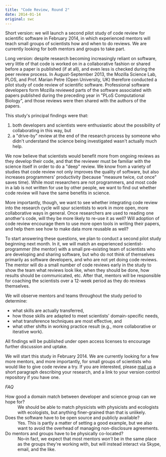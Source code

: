 ```yaml
---
title: "Code Review, Round 2"
date: 2014-01-14
original: swc
---
```

<p>
  Short version: we will launch a second pilot study of code review
  for scientific software in February 2014, in which experienced
  mentors will teach small groups of scientists how and when to do
  reviews.  We are currently looking for both mentors and groups to
  take part.
</p>
<p>
  Long version: despite research becoming increasingly reliant on
  software, very little of that code is worked on in a collaborative
  fashion or shared before a paper is published (if at all), and even
  less is checked during the peer review process.  In August-September
  2013, the Mozilla Science Lab, PLOS, and Prof. Marian Petre (Open
  University, UK) therefore conducted a
  pilot study
  of code review of scientific software.  Professional
  software developers form Mozilla reviewed parts of the software
  associated with papers published during the preceding year in "PLoS
  Computational Biology", and those reviews were then shared with the
  authors of the papers.
</p>
<p>
  This study's principal findings were that:
</p>
<ol>
  <li>
    both developers and scientists were enthusiastic about the
    possibility of collaborating in this way, but
  </li>
  <li>
    a "drive-by" review at the end of the research process by someone
    who didn't understand the science being investigated wasn't
    actually much help.
  </li>
</ol>
<p>
  We now believe that scientists would benefit more from ongoing
  reviews as they develop their code, and that the reviewer must be
  familiar with the science itself in order to do a "deep" review.
  We know from a variety of studies that code review not only improves the quality of software,
  but also increases programmers' productivity
  (because "measure twice, cut once" saves time).
  While most researchers are not programmers,
  and most code in a lab is not written for use by other people,
  we want to find out whether code review will have the same benefits in science.
</p>
<p>
  More importantly, though, we want to see whether integrating code
  review into the research cycle will spur scientists to work in more
  open, more collaborative ways in general.  Once researchers are used
  to reading one another's code, will they be more likely to re-use it
  as well?  Will adoption of code review encourage them to use more
  open tools in writing their papers, and help them see how to make
  data more reusable as well?
</p>
<p>
  To start answering these questions, we plan to conduct a second
  pilot study beginning next month.  In it, we will match an
  experienced scientist-programmer (the mentor) with a small
  pre-existing team of scientists who are developing and sharing
  software, but who do not think of themselves primarily as software
  developers, and who are not yet doing code reviews.  The mentor will
  do a small number of code reviews early in the study to show the
  team what reviews look like, when they should be done, how results
  should be communicated, etc.  After that, mentors will be
  responsible for coaching the scientists over a 12-week period as
  they do reviews themselves.
</p>
<p>
  We will observe mentors and teams throughout the study period to
  determine:
</p>
<ul>
  <li>
    what skills are actually transferred,
  </li>
  <li>
    how those skills are adapted to meet scientists' domain-specific needs,
  </li>
  <li>
    what transference techniques are most effective, and
  </li>
  <li>
    what other shifts in working practice result (e.g., more
    collaborative or iterative work).
  </li>
</ul>
<p>
  All findings will be published under open access licenses to encourage
  further discussion and uptake.
</p>
<p>
  We will start this study in February 2014.  We are currently looking
  for a few more mentors, and more importantly, for small groups of
  scientists who would like to give code review a try.  If you are
  interested, please <a href="mailto:gvwilson@third-bit.com">mail us</a> a
  short paragraph describing your research, and a link to your version
  control repository if you have one.
</p>
<p>
  <em>FAQ</em>
</p>
<dl>
  <dt>How good a domain match between developer and science group can we hope for?</dt>
  <dd>
    We should be able to match physicists with physicists and ecologists with ecologists,
    but anything finer-grained than that is unlikely.
  </dd>
  <dt>Does the software have to be open source and publicly available?</dt>
  <dd>
    Yes.
    This is partly a matter of setting a good example,
    but we also want to avoid the overhead of managing non-disclosure agreements.
  </dd>
  <dt>Do mentors and groups have to be physically co-located?</dt>
  <dd>
    No–in fact,
    we expect that most mentors <em>won't</em> be in the same place as the groups they're working with,
    but will instead interact via Skype, email, and the like.
  </dd>
</dl>
